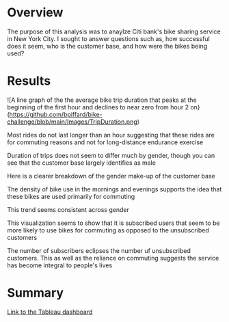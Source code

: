 # Overview
The purpose of this analysis was to anaylze Citi bank's bike sharing service in New York City. I sought to answer questions such as, how successful does it seem, who is the customer base, and how were the bikes being used?

# Results

![A line graph of the the average bike trip duration that peaks at the beginning of the first hour and declines to near zero from hour 2 on}(https://github.com/bpiffard/bike-challenge/blob/main/Images/TripDuration.png)

Most rides do not last longer than an hour suggesting that these rides are for commuting reasons and not for long-distance endurance exercise

Duration of trips does not seem to differ much by gender, though you can see  that the customer base largely identifies as male

Here is a clearer breakdown of the gender make-up of the customer base

The density of bike use in the mornings and evenings supports the idea that these bikes are used primarily for commuting

This trend seems consistent across gender

This visualization seems to show that it is subscribed users that seem to be more likely to use bikes for commuting as opposed to the unsubscribed customers

The number of subscribers eclipses the number uf unsubscribed customers. This as well as the reliance on commuting suggests the service has become integral to people's lives

# Summary

[Link to the Tableau dashboard](https://public.tableau.com/app/profile/berns.piffard/viz/bike_challenge_16612994097820/FinalStory?publish=yes)
